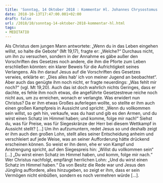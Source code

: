 ```yaml
---
title: 'Sonntag, 14 Oktober 2018 : Kommentar Hl. Johannes Chrysostomus'
date: 2018-10-13T17:47:00.001+02:00
draft: false
url: /2018/10/sonntag-14-oktober-2018-kommentar-hl.html
tags: 
- MEDITATIO
---
```


Als Christus dem jungen Mann antwortete: „Wenn du in das Leben eingehen willst, so halte die Gebote“ (Mt 19,17), fragte er: „Welche?“ Durchaus nicht, um ihn zu versuchen, sondern in der Annahme es gäbe außer den Vorschriften des Gesetzes noch andere, die ihm die Pforte zum Leben erschließen könnten: ein klarer Beweis für die Aufrichtigkeit seines Verlangens. Als ihn darauf Jesus auf die Vorschriften des Gesetzes verwies, erklärte er: „Dies alles hab’ ich von meiner Jugend an beobachtet“. Aber auch das genügte ihm noch nicht, er fragte neuerdings: „Was fehlt mir noch?“ (vgl. Mt 19,20). Auch das ist doch wahrlich nichts Geringes, dass er dachte, es fehle ihm noch etwas, die angeführte Gesetzestreue reiche noch nicht aus, um zu erreichen, wonach er verlangte. Was erwidert nun Christus? Da er ihm etwas Großes auferlegen wollte, so stellte er ihm auch einen großen Kampfpreis in Aussicht und spricht: „Wenn du vollkommen sein willst, so geh hin, verkaufe, was du hast und gib es den Armen, und du wirst einen Schatz im Himmel haben; und komme, folge mir nach!“ Siehst du, was für Preise, was für Siegeskränze der Herr bei diesem Wettkampf in Aussicht stellt? \[…\] Um ihn aufzumuntern, redet Jesus so und deshalb zeigt er ihm auch den großen Lohn, stellt alles seiner Entscheidung anheim und verschleiert auf jede Weise, was an seiner Aufforderung hätte drückend erscheinen können. So weist er ihn denn, ehe er von Kampf und Anstrengung spricht, auf den Siegespreis hin: „Willst du vollkommen sein“ \[…\] „Du wirst einen Schatz im Himmel haben, und komm, folge mir nach.“ Wer Christus nachfolgt, empfängt herrlichen Lohn: „Und du wirst einen Schatz im Himmel haben.“ Da von Besitz die Rede war und Jesus den Jüngling auffordere, alles hinzugeben, so zeigt er ihm, dass er sein Vermögen nicht einbüßen, sondern es noch vermehren würde \[…\].
